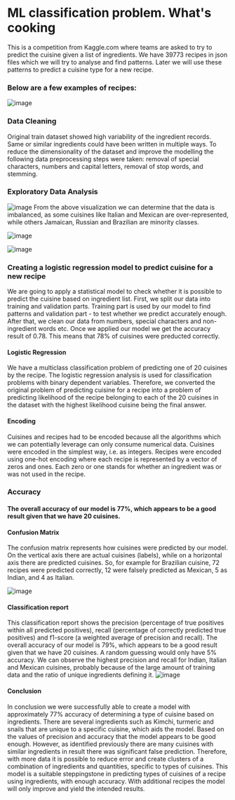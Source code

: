 # ML classification problem. What's cooking

This is a competition from Kaggle.com where teams are asked to try to predict the cuisine given a list of ingredients. We have 39773 recipes in json files which we will try to analyse and find patterns. Later we will use these patterns to predict a cuisine type for a new recipe.

### Below are a few examples of recipes:

![image](https://user-images.githubusercontent.com/78988408/134081910-b7a9f353-d149-45d6-a594-6e65140c7acb.png)

### Data Cleaning
Original train dataset showed high variability of the ingredient records. Same or similar ingredients could have been written in multiple ways. To reduce the dimensionality of the dataset and improve the modelling the following data preprocessing steps were taken: removal of special characters, numbers and capital letters, removal of stop words, and stemming.

### Exploratory Data Analysis

![image](https://user-images.githubusercontent.com/78988408/134082044-0b9292ed-2a07-4bbc-ab28-e9cb508f86f9.png)
From the above visualization we can determine that the data is imbalanced, as some cuisines like Italian and Mexican are over-represented, while others Jamaican, Russian and Brazilian are minority classes.

![image](https://user-images.githubusercontent.com/78988408/134082133-24249650-c022-4023-9314-9a2c7237f0ca.png)

![image](https://user-images.githubusercontent.com/78988408/134082166-d139c7da-606f-4d83-a66e-8abb1f88b140.png)


### Creating a logistic regression model to predict cuisine for a new recipe

We are going to apply a statistical model to check whether it is possible to predict the cuisine based on ingredient list. First, we split our data into training and validation parts. Training part is used by our model to find patterns and validation part - to test whether we predict accurately enough. After that, we clean our data from numbers, special characters and non-ingredient words etc. Once we applied our model we get the accuracy result of 0.78. This means that 78% of cuisines were preducted correctly.

#### Logistic Regression
We have a multiclass classification problem of predicting one of 20 cuisines by the recipe. The logistic regression analysis is used for classification problems with binary dependent variables. Therefore, we converted the original problem of predicting cuisine for a recipe into a problem of predicting likelihood of the recipe belonging to each of the 20 cuisines in the dataset with the highest likelihood cuisine being the final answer.

#### Encoding
Cuisines and recipes had to be encoded because all the algorithms which we can potentially leverage can only consume numerical data. Cuisines were encoded in the simplest way, i.e. as integers. Recipes were encoded using one-hot encoding where each recipe is represented by a vector of zeros and ones. Each zero or one stands for whether an ingredient was or was not used in the recipe.

### Accuracy
#### The overall accuracy of our model is 77%, which appears to be a good result given that we have 20 cuisines.

#### Confusion Matrix
The confusion matrix represents how cuisines were predicted by our model. On the vertical axis there are actual cuisines (labels), while on a horizontal axis there are predicted cuisines. So, for example for Brazilian cuisine, 72 recipes were predicted correctly, 12 were falsely predicted as Mexican, 5 as Indian, and 4 as Italian.

![image](https://user-images.githubusercontent.com/78988408/134082468-55e45484-8e61-4ba9-8cda-bb7da62d0a0d.png)

#### Classification report
This classification report shows the precision (percentage of true positives within all predicted positives), recall (percentage of correctly predicted true positives) and f1-score (a weighted average of precision and recall). The overall accuracy of our model is 79%, which appears to be a good result given that we have 20 cuisines. A random guessing would only have 5% accuracy. We can observe the highest precision and recall for Indian, Italian and Mexican cuisines, probably because of the large amount of training data and the ratio of unique ingredients defining it.
![image](https://user-images.githubusercontent.com/78988408/134082534-4e16be1b-f7cf-4b0d-8ebd-4b62c7738a8b.png)

#### Conclusion
In conclusion we were successfully able to create a model with approximately 77% accuracy of determining a type of cuisine based on ingredients. There are several ingredients such as Kimchi, turmeric and snails that are unique to a specific cuisine, which aids the model. Based on the values of precision and accuracy that the model appears to be good enough. However, as identified previously there are many cuisines with similar ingredients in result there was significant false prediction. Therefore, with more data it is possible to reduce error and create clusters of a combination of ingredients and quantities, specific to types of cuisines. This model is a suitable steppingstone in predicting types of cuisines of a recipe using ingredients, with enough accuracy. With additional recipes the model will only improve and yield the intended results.
